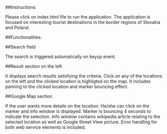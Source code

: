 ##Instructions:

Please click on index.html file to run the application. The application is focused on interesting tourist destinations in the border regions of Slovakia and Poland.

##Functionalities:

##Search field 

The search is triggered automatically on keyup event.

##Result section on the left 

It displays search results satisfying the criteria. Click on any of the locations on the left and the clicked location is highligted on the map. It includes panning to the clicked location and marker bouncing effect.

##Google Map section

If the user wants more details on the location. He/she can click on the marker and info window is displayed. Marker is bouncing 4 seconds to indicate the selection. Info window contains wikipedia article relating to the selected location as well as Google Street View picture. Error handling for both web service elements is included.

